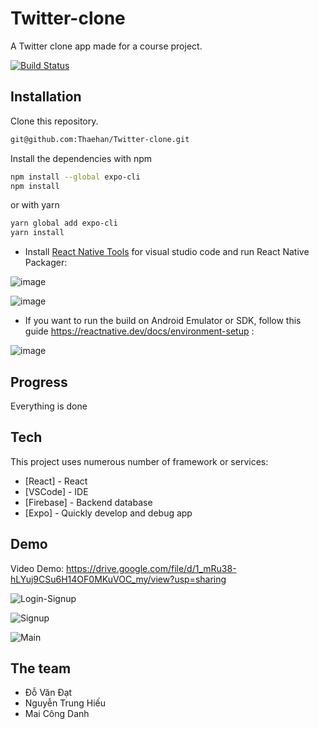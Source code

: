 # Twitter-clone

A Twitter clone app made for a course project.

[![Build Status](https://travis-ci.org/joemccann/dillinger.svg?branch=master)](https://travis-ci.org/joemccann/dillinger)

## Installation

Clone this repository.

```sh
git@github.com:Thaehan/Twitter-clone.git
```

Install the dependencies with npm

```sh
npm install --global expo-cli
npm install
```

or with yarn

```sh
yarn global add expo-cli
yarn install
```

- Install [React Native Tools](https://marketplace.visualstudio.com/items?itemName=msjsdiag.vscode-react-native) for visual studio code and run React Native Packager:

![image](https://user-images.githubusercontent.com/62579790/158026872-15c59358-3825-4e19-9efd-2c7c840387d4.png)

![image](https://user-images.githubusercontent.com/62579790/160571022-91e29744-ca89-4fef-9ec6-ff1f00bc6b62.png)

- If you want to run the build on Android Emulator or SDK, follow this guide https://reactnative.dev/docs/environment-setup :

![image](https://user-images.githubusercontent.com/62579790/160571780-1654720b-2a98-45c4-805b-0015fbcf038f.png)

## Progress

Everything is done
  
## Tech

This project uses numerous number of framework or services:

- [React] - React
- [VSCode] - IDE
- [Firebase] - Backend database
- [Expo] - Quickly develop and debug app

## Demo
Video Demo: https://drive.google.com/file/d/1_mRu38-hLYuj9CSu6H14OF0MKuVOC_my/view?usp=sharing

![Login-Signup](https://user-images.githubusercontent.com/62579790/161212117-6b73d2c6-1d3d-4b7d-93e9-af5f5c4f38a5.gif)

![Signup](https://user-images.githubusercontent.com/62579790/161212101-5c793f13-bdc6-4e83-85a8-2d7d0bfc3b0c.gif)

![Main](https://user-images.githubusercontent.com/62579790/161212112-7f648e6b-b5bf-481c-9483-94f97ab3891c.gif)

## The team

- Đỗ Văn Đạt
- Nguyễn Trung Hiếu
- Mai Công Danh
